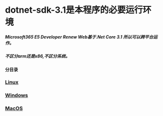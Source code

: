 # dotnet-sdk-3.1是本程序的必要运行环境



##### Microsoft365 E5 Developer Renew Web基于.Net Core 3.1 所以可以跨平台运作。

##### 不区分arm还是x86,不区分系统。


#### 分目录

### [Linux](dotnet-help-Linux-Home)

### [Windows](dotnet-help-Windows.md)

### [MacOS](dotnet-help-MacOS.md)
